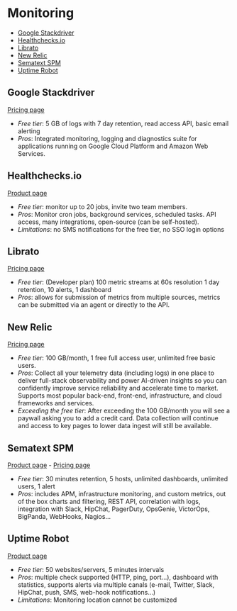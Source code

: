 # Monitoring

<!-- TOC depthFrom:2 -->

- [Google Stackdriver](#google-stackdriver)
- [Healthchecks.io](#healthchecksio)
- [Librato](#librato)
- [New Relic](#new-relic)
- [Sematext SPM](#sematext-spm)
- [Uptime Robot](#uptime-robot)

<!-- /TOC -->

## Google Stackdriver

[Pricing page](https://cloud.google.com/stackdriver/pricing)

* *Free tier*: 5 GB of logs with 7 day retention, read access API, basic email alerting
* *Pros*: Integrated monitoring, logging and diagnostics suite for applications running on Google Cloud Platform and Amazon Web Services.

## Healthchecks.io

[Product page](https://healthchecks.io)

* *Free tier*: monitor up to 20 jobs, invite two team members.
* *Pros*: Monitor cron jobs, background services, scheduled tasks. API access, many integrations, open-source (can be self-hosted).
* *Limitations*: no SMS notifications for the free tier, no SSO login options

## Librato

[Pricing page](https://www.librato.com/pricing)

* *Free tier*: (Developer plan) 100 metric streams at 60s resolution 1 day retention, 10 alerts, 1 dashboard
* *Pros*: allows for submission of metrics from multiple sources, metrics can be submitted via an agent or directly to the API.

## New Relic

[Pricing page](https://newrelic.com/pricing)

* *Free tier*: 100 GB/month, 1 free full access user, unlimited free basic users.
* *Pros*: Collect all your telemetry data (including logs) in one place to deliver full-stack observability and power AI-driven insights so you can confidently improve service reliability and accelerate time to market. Supports most popular back-end, front-end, infrastructure, and cloud frameworks and services.
* *Exceeding the free tier*: After exceeding the 100 GB/month you will see a paywall asking you to add a credit card. Data collection will continue and access to key pages to lower data ingest will still be available.

## Sematext SPM

[Product page](https://sematext.com/spm) - [Pricing page](http://sematext.com/spm/#plans-and-pricing)

* *Free tier*: 30 minutes retention, 5 hosts, unlimited dashboards, unlimited users, 1 alert
* *Pros*: includes APM, infrastructure monitoring, and custom metrics, out of the box charts and filtering, REST API, correlation with logs, integration with Slack, HipChat, PagerDuty, OpsGenie, VictorOps, BigPanda, WebHooks, Nagios...

## Uptime Robot

[Product page](http://uptimerobot.com/)

* *Free tier*: 50 websites/servers, 5 minutes intervals
* *Pros*: multiple check supported (HTTP, ping, port...), dashboard with statistics, supports alerts via multiple canals (e-mail, Twitter, Slack, HipChat, push, SMS, web-hook notifications...)
* *Limitations*: Monitoring location cannot be customized
